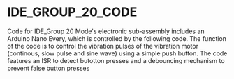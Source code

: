 # IDE_GROUP_20_CODE
Code for IDE_Group 20
Mode's electronic sub-assembly includes an Arduino Nano Every, which is controlled by the following code. The function of the code is to control the vibration pulses of the vibration motor (continous, slow pulse and sine wave) using a simple push button. The code features an ISR to detect butotton presses and a debouncing mechanism to prevent false button presses
